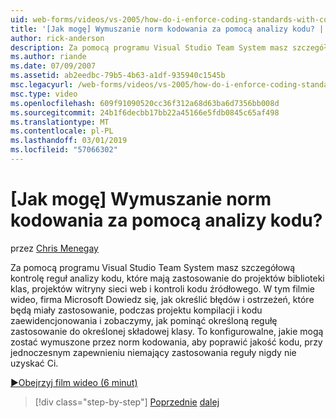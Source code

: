 ```yaml
---
uid: web-forms/videos/vs-2005/how-do-i-enforce-coding-standards-with-code-analysis
title: '[Jak mogę] Wymuszanie norm kodowania za pomocą analizy kodu? | Microsoft Docs'
author: rick-anderson
description: Za pomocą programu Visual Studio Team System masz szczegółową kontrolę reguł analizy kodu, które mają zastosowanie do projektów biblioteki klas, projektów witryny sieci web i co kodu źródłowego...
ms.author: riande
ms.date: 07/09/2007
ms.assetid: ab2eedbc-79b5-4b63-a1df-935940c1545b
msc.legacyurl: /web-forms/videos/vs-2005/how-do-i-enforce-coding-standards-with-code-analysis
msc.type: video
ms.openlocfilehash: 609f91090520cc36f312a68d63ba6d7356bb008d
ms.sourcegitcommit: 24b1f6decbb17bb22a45166e5fdb0845c65af498
ms.translationtype: MT
ms.contentlocale: pl-PL
ms.lasthandoff: 03/01/2019
ms.locfileid: "57066302"
---
```

<a name="how-do-i-enforce-coding-standards-with-code-analysis"></a>[Jak mogę] Wymuszanie norm kodowania za pomocą analizy kodu?
====================
przez [Chris Menegay](https://twitter.com/CMenegay)

Za pomocą programu Visual Studio Team System masz szczegółową kontrolę reguł analizy kodu, które mają zastosowanie do projektów biblioteki klas, projektów witryny sieci web i kontroli kodu źródłowego. W tym filmie wideo, firma Microsoft Dowiedz się, jak określić błędów i ostrzeżeń, które będą miały zastosowanie, podczas projektu kompilacji i kodu zaewidencjonowania i zobaczymy, jak pominąć określoną regułę zastosowanie do określonej składowej klasy. To konfigurowalne, jakie mogą zostać wymuszone przez norm kodowania, aby poprawić jakość kodu, przy jednoczesnym zapewnieniu niemający zastosowania reguły nigdy nie uzyskać Ci.

[&#9654;Obejrzyj film wideo (6 minut)](https://channel9.msdn.com/Blogs/ASP-NET-Site-Videos/how-do-i-enforce-coding-standards-with-code-analysis)

> [!div class="step-by-step"]
> [Poprzednie](how-do-i-set-up-distributed-load-testing-for-high-volume-tests.md)
> [dalej](how-do-i-use-generic-tests.md)
